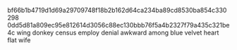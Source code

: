 bf66b1b4719d1d69a29709748f18b2b162d64ca234ba89cd8530ba854c330298
0dd5d81a809ec95e812614d3056c88ec130bbb76f5a4b2327f79a435c321be4c
wing donkey census employ denial awkward among blue velvet heart flat wife

